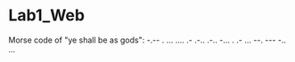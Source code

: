 # Lab1_Web
Morse code of "ye shall be as gods": -.-- .  ... .... .- .-.. .-..  -... .  .- ...  --. --- -.. ...

